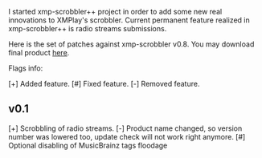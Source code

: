I started xmp-scrobbler++ project in order to add some new real innovations to XMPlay's scrobbler. Current permanent feature realized in xmp-scrobbler++ is radio streams submissions.

Here is the set of patches against xmp-scrobbler v0.8. You may download final product [here](http://www.un4seen.com/forum/?topic=5398.msg85390#msg85390).

Flags info:

[+] Added feature.
[#] Fixed feature.
[-] Removed feature.

v0.1
--------------------
[+] Scrobbling of radio streams.
[-] Product name changed, so version number was lowered too, update check will not work right anymore.
[#] Optional disabling of MusicBrainz tags floodage
